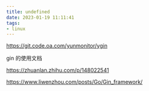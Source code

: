 ```yaml
---
title: undefined
date: 2023-01-19 11:11:41
tags:
- linux
---
```


https://git.code.oa.com/yunmonitor/ygin

gin 的使用文档

https://zhuanlan.zhihu.com/p/148022541

https://www.liwenzhou.com/posts/Go/Gin_framework/

